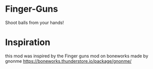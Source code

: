# Finger-Guns
Shoot balls from your hands!

# Inspiration
this mod was inspired by the Finger guns mod on boneworks made by gnonme
https://boneworks.thunderstore.io/package/gnonme/

